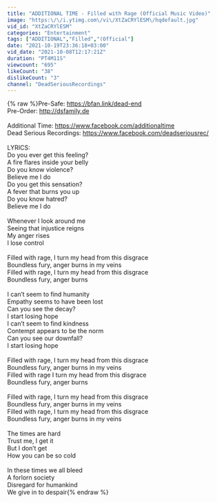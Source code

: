 ```yaml
---
title: "ADDITIONAL TIME - Filled with Rage (Official Music Video)"
image: "https:\/\/i.ytimg.com\/vi\/XtZaCRYlESM\/hqdefault.jpg"
vid_id: "XtZaCRYlESM"
categories: "Entertainment"
tags: ["ADDITIONAL","Filled","(Official"]
date: "2021-10-19T23:36:18+03:00"
vid_date: "2021-10-08T12:17:21Z"
duration: "PT4M11S"
viewcount: "695"
likeCount: "38"
dislikeCount: "3"
channel: "DeadSeriousRecordings"
---
```

{% raw %}Pre-Safe: <a rel="nofollow" target="blank" href="https://bfan.link/dead-end">https://bfan.link/dead-end</a><br />Pre-Order: <a rel="nofollow" target="blank" href="http://dsfamily.de">http://dsfamily.de</a><br /><br />Additional Time: <a rel="nofollow" target="blank" href="https://www.facebook.com/additionaltime">https://www.facebook.com/additionaltime</a><br />Dead Serious Recordings: <a rel="nofollow" target="blank" href="https://www.facebook.com/deadseriousrec/">https://www.facebook.com/deadseriousrec/</a><br /><br />LYRICS:<br />Do you ever get this feeling?<br />A fire flares inside your belly<br />Do you know violence?<br />Believe me I do<br />Do you get this sensation?<br />A fever that burns you up<br />Do you know hatred?<br />Believe me I do<br /><br />Whenever I look around me<br />Seeing that injustice reigns<br />My anger rises<br />I lose control<br /><br />Filled with rage, I turn my head from this disgrace<br />Boundless fury, anger burns in my veins<br />Filled with rage, I turn my head from this disgrace<br />Boundless fury, anger burns <br /><br />I can’t seem to find humanity<br />Empathy seems to have been lost<br />Can you see the decay?<br />I start losing hope<br />I can’t seem to find kindness<br />Contempt appears to be the norm<br />Can you see our downfall?<br />I start losing hope<br /><br />Filled with rage, I turn my head from this disgrace<br />Boundless fury, anger burns in my veins<br />Filled with rage I turn my head from this disgrace<br />Boundless fury, anger burns<br /><br />Filled with rage, I turn my head from this disgrace<br />Boundless fury, anger burns in my veins<br />Filled with rage, I turn my head from this disgrace<br />Boundless fury, anger burns in my veins<br /><br />The times are hard<br />Trust me, I get it <br />But I don’t get<br />How you can be so cold<br /><br />In these times we all bleed<br />A forlorn society<br />Disregard for humankind<br />We give in to despair{% endraw %}
